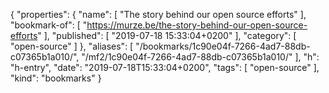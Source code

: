 {
  "properties": {
    "name": [
      "The story behind our open source efforts"
    ],
    "bookmark-of": [
      "https://murze.be/the-story-behind-our-open-source-efforts"
    ],
    "published": [
      "2019-07-18 15:33:04+0200"
    ],
    "category": [
      "open-source"
    ]
  },
  "aliases": [
    "/bookmarks/1c90e04f-7266-4ad7-88db-c07365b1a010/",
    "/mf2/1c90e04f-7266-4ad7-88db-c07365b1a010/"
  ],
  "h": "h-entry",
  "date": "2019-07-18T15:33:04+0200",
  "tags": [
    "open-source"
  ],
  "kind": "bookmarks"
}
